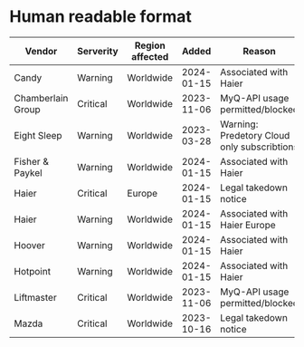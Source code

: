 # Human readable format

Vendor|Serverity|Region affected|Added|Reason|Resource
-|-|-|-|-|-
Candy|Warning|Worldwide|2024-01-15|Associated with Haier|Haier
Chamberlain Group|Critical|Worldwide|2023-11-06|MyQ-API usage permitted/blocked|https://www.home-assistant.io/blog/2023/11/06/removal-of-myq-integration/
Eight Sleep|Warning|Worldwide|2023-03-28|Warning: Predetory Cloud only subscribtions|https://www.reddit.com/r/EightSleep/comments/1248wgz/buyer_beware_eight_sleep_has_now_moved_basic/
Fisher & Paykel|Warning|Worldwide|2024-01-15|Associated with Haier|Haier
Haier|Critical|Europe|2024-01-15|Legal takedown notice|https://github.com/Andre0512/hOn
Haier|Warning|Worldwide|2024-01-15|Associated with Haier Europe|Haier
Hoover|Warning|Worldwide|2024-01-15|Associated with Haier|Haier
Hotpoint|Warning|Worldwide|2024-01-15|Associated with Haier|Haier
Liftmaster|Critical|Worldwide|2023-11-06|MyQ-API usage permitted/blocked|https://www.home-assistant.io/blog/2023/11/06/removal-of-myq-integration/
Mazda|Critical|Worldwide|2023-10-16|Legal takedown notice|https://github.com/runDMCA/home-assistant-mazda
